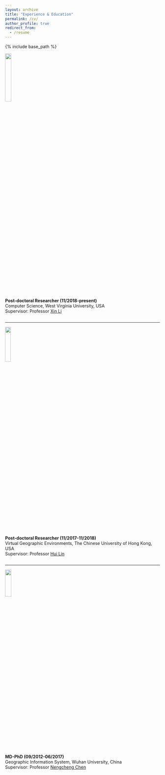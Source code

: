 ```yaml
---
layout: archive
title: "Experience & Education"
permalink: /cv/
author_profile: true
redirect_from:
  - /resume
---
```


{% include base_path %}

<div class="row">
  <div class="column left">
    <img align="left" width="20%" height="20%" src="https://cbhu523.github.io/images/SJ_wvu.jpg?raw=true">  
  </div>
  <div class="column right">
    <p>
      <strong>Post-doctoral Researcher (11/2018-present)</strong><br/>
      Computer Science, West Virginia University, USA<br/>
      Supervisor: Professor <a href="https://xinli.faculty.wvu.edu/">Xin Li</a>
    </p>
  </div>
</div>

___
<div class="row">
  <div class="column left">
    <img align="left" width="19%" height="17%" src="https://cbhu523.github.io/images/cuhk.jpg?raw=true">  
  </div>
  <div class="column right">
    <p>
      <strong>Post-doctoral Researcher (11/2017-11/2018)</strong><br/>
      Virtual Geographic Environments, The Chinese University of Hong Kong, USA<br/>
      Supervisor: Professor <a href="https://www.grm.cuhk.edu.hk/en/profile/prof-lin-hui/">Hui Lin</a>
    </p>
  </div>
</div>

___
<div class="row">
  <div class="column left">
    <img align="left" width="20%" height="15%" src="https://cbhu523.github.io/images/whu.jpg?raw=true">  
  </div>
  <div class="column right">
    <p>
      <strong>MD-PhD (09/2012-06/2017)</strong><br/>
      Geographic Information System, Wuhan University, China<br/>
      Supervisor: Professor <a href="https://scholar.google.com.hk/citations?user=D5zNTFUAAAAJ&hl=zh-CN">Nengcheng Chen</a>
    </p>
  </div>
</div>
